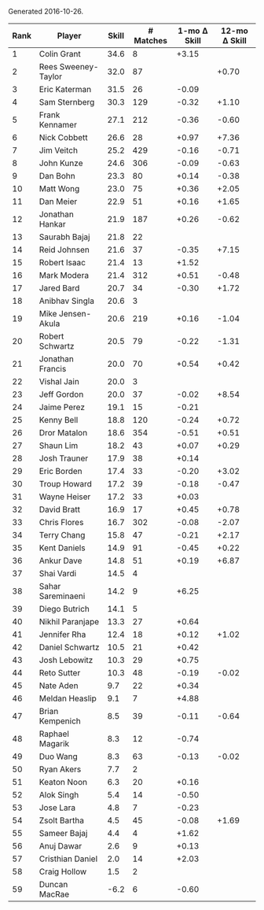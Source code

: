 Generated 2016-10-26.

| Rank | Player              | Skill | # Matches | 1-mo Δ Skill | 12-mo Δ Skill |
|------|---------------------|-------|-----------|--------------|---------------|
|    1 | Colin Grant         |  34.6 |         8 |        +3.15 |               |
|    2 | Rees Sweeney-Taylor |  32.0 |        87 |              |         +0.70 |
|    3 | Eric Katerman       |  31.5 |        26 |        -0.09 |               |
|    4 | Sam Sternberg       |  30.3 |       129 |        -0.32 |         +1.10 |
|    5 | Frank Kennamer      |  27.1 |       212 |        -0.36 |         -0.60 |
|    6 | Nick Cobbett        |  26.6 |        28 |        +0.97 |         +7.36 |
|    7 | Jim Veitch          |  25.2 |       429 |        -0.16 |         -0.71 |
|    8 | John Kunze          |  24.6 |       306 |        -0.09 |         -0.63 |
|    9 | Dan Bohn            |  23.3 |        80 |        +0.14 |         -0.38 |
|   10 | Matt Wong           |  23.0 |        75 |        +0.36 |         +2.05 |
|   11 | Dan Meier           |  22.9 |        51 |        +0.16 |         +1.65 |
|   12 | Jonathan Hankar     |  21.9 |       187 |        +0.26 |         -0.62 |
|   13 | Saurabh Bajaj       |  21.8 |        22 |              |               |
|   14 | Reid Johnsen        |  21.6 |        37 |        -0.35 |         +7.15 |
|   15 | Robert Isaac        |  21.4 |        13 |        +1.52 |               |
|   16 | Mark Modera         |  21.4 |       312 |        +0.51 |         -0.48 |
|   17 | Jared Bard          |  20.7 |        34 |        -0.30 |         +1.72 |
|   18 | Anibhav Singla      |  20.6 |         3 |              |               |
|   19 | Mike Jensen-Akula   |  20.6 |       219 |        +0.16 |         -1.04 |
|   20 | Robert Schwartz     |  20.5 |        79 |        -0.22 |         -1.31 |
|   21 | Jonathan Francis    |  20.0 |        70 |        +0.54 |         +0.42 |
|   22 | Vishal Jain         |  20.0 |         3 |              |               |
|   23 | Jeff Gordon         |  20.0 |        37 |        -0.02 |         +8.54 |
|   24 | Jaime Perez         |  19.1 |        15 |        -0.21 |               |
|   25 | Kenny Bell          |  18.8 |       120 |        -0.24 |         +0.72 |
|   26 | Dror Matalon        |  18.6 |       354 |        -0.51 |         +0.51 |
|   27 | Shaun Lim           |  18.2 |        43 |        +0.07 |         +0.29 |
|   28 | Josh Trauner        |  17.9 |        38 |        +0.14 |               |
|   29 | Eric Borden         |  17.4 |        33 |        -0.20 |         +3.02 |
|   30 | Troup Howard        |  17.2 |        39 |        -0.18 |         -0.47 |
|   31 | Wayne Heiser        |  17.2 |        33 |        +0.03 |               |
|   32 | David Bratt         |  16.9 |        17 |        +0.45 |         +0.78 |
|   33 | Chris Flores        |  16.7 |       302 |        -0.08 |         -2.07 |
|   34 | Terry Chang         |  15.8 |        47 |        -0.21 |         +2.17 |
|   35 | Kent Daniels        |  14.9 |        91 |        -0.45 |         +0.22 |
|   36 | Ankur Dave          |  14.8 |        51 |        +0.19 |         +6.87 |
|   37 | Shai Vardi          |  14.5 |         4 |              |               |
|   38 | Sahar Sareminaeni   |  14.2 |         9 |        +6.25 |               |
|   39 | Diego Butrich       |  14.1 |         5 |              |               |
|   40 | Nikhil Paranjape    |  13.3 |        27 |        +0.64 |               |
|   41 | Jennifer Rha        |  12.4 |        18 |        +0.12 |         +1.02 |
|   42 | Daniel Schwartz     |  10.5 |        21 |        +0.42 |               |
|   43 | Josh Lebowitz       |  10.3 |        29 |        +0.75 |               |
|   44 | Reto Sutter         |  10.3 |        48 |        -0.19 |         -0.02 |
|   45 | Nate Aden           |   9.7 |        22 |        +0.34 |               |
|   46 | Meldan Heaslip      |   9.1 |         7 |        +4.88 |               |
|   47 | Brian Kempenich     |   8.5 |        39 |        -0.11 |         -0.64 |
|   48 | Raphael Magarik     |   8.3 |        12 |        -0.74 |               |
|   49 | Duo Wang            |   8.3 |        63 |        -0.13 |         -0.02 |
|   50 | Ryan Akers          |   7.7 |         2 |              |               |
|   51 | Keaton Noon         |   6.3 |        20 |        +0.16 |               |
|   52 | Alok Singh          |   5.4 |        14 |        -0.50 |               |
|   53 | Jose Lara           |   4.8 |         7 |        -0.23 |               |
|   54 | Zsolt Bartha        |   4.5 |        45 |        -0.08 |         +1.69 |
|   55 | Sameer Bajaj        |   4.4 |         4 |        +1.62 |               |
|   56 | Anuj Dawar          |   2.6 |         9 |        +0.13 |               |
|   57 | Cristhian Daniel    |   2.0 |        14 |        +2.03 |               |
|   58 | Craig Hollow        |   1.5 |         2 |              |               |
|   59 | Duncan MacRae       |  -6.2 |         6 |        -0.60 |               |